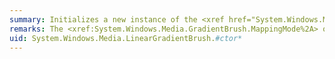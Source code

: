 ```yaml
---
summary: Initializes a new instance of the <xref href="System.Windows.Media.LinearGradientBrush"></xref> class.
remarks: The <xref:System.Windows.Media.GradientBrush.MappingMode%2A> of the brush is initialized to <xref:System.Windows.Media.BrushMappingMode.RelativeToBoundingBox>.
uid: System.Windows.Media.LinearGradientBrush.#ctor*
---
```

